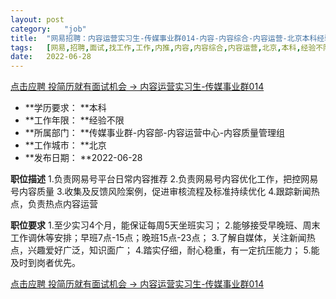 ```yaml
---
layout:	post
category:	"job"
title:	"网易招聘：内容运营实习生-传媒事业群014-内容-内容综合-内容运营-北京本科经验不限"
tags:	[网易,招聘,面试,找工作,工作,内推,内容,内容综合,内容运营,北京,本科,经验不限]
date:	2022-06-28
---
```


[点击应聘 投简历就有面试机会 -> 内容运营实习生-传媒事业群014](http://mobile.bole.netease.com/bole/boleDetail?id=41173&employeeId=346f03c3cda5f04c&key=all)



- **学历要求： **本科
- **工作年限： **经验不限
- **所属部门： **传媒事业群-内容部-内容运营中心-内容质量管理组
- **工作城市： **北京
- **发布日期： **2022-06-28



**职位描述**
1.负责网易号平台日常内容推荐
2.负责网易号内容优化工作，把控网易号内容质量
3.收集及反馈风险案例，促进审核流程及标准持续优化
4.跟踪新闻热点，负责热点内容运营



**职位要求**
1.至少实习4个月，能保证每周5天坐班实习；
2.能够接受早晚班、周末工作调休等安排；早班7点-15点；晚班15点-23点；
3.了解自媒体，关注新闻热点，兴趣爱好广泛，知识面广；
4.踏实仔细，耐心稳重，有一定抗压能力；
5.能及时到岗者优先。



[点击应聘 投简历就有面试机会 -> 内容运营实习生-传媒事业群014](http://mobile.bole.netease.com/bole/boleDetail?id=41173&employeeId=346f03c3cda5f04c&key=all)